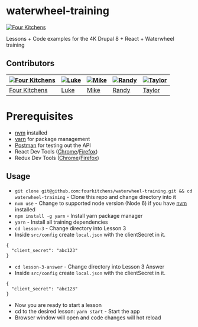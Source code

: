 # waterwheel-training

[![Four Kitchens](https://img.shields.io/badge/4K-Four%20Kitchens-35AA4E.svg?style=flat-square)](https://fourkitchens.com/)

Lessons + Code examples for the 4K Drupal 8 + React + Waterwheel training

## Contributors

[![Four Kitchens](https://avatars.githubusercontent.com/u/348885?s=130)](https://github.com/fourkitchens) | [![Luke](https://avatars.githubusercontent.com/u/1127238?s=130)](https://github.com/infiniteluke) | [![Mike](https://avatars.githubusercontent.com/u/251658?s=130)](https://github.com/mirzu) | [![Randy](https://avatars.githubusercontent.com/u/409903?s=130)](https://github.com/amazingrando) | [![Taylor](https://avatars.githubusercontent.com/u/1486573?s=130)](https://github.com/tsmith512)
--- | --- | --- | --- | ---
[Four Kitchens](https://github.com/fourkitchens) | [Luke](https://github.com/infiniteluke) | [Mike](https://github.com/mirzu) | [Randy](https://github.com/amazingrando) | [Taylor](https://github.com/tsmith512)
# Prerequisites
* [nvm](https://github.com/creationix/nvm) installed
* [yarn](https://yarnpkg.com) for package management
* [Postman](https://www.getpostman.com) for testing out the API
* React Dev Tools ([Chrome](https://chrome.google.com/webstore/detail/react-developer-tools/fmkadmapgofadopljbjfkapdkoienihi?hl=en)/[Firefox](https://addons.mozilla.org/en-US/firefox/addon/react-devtools/))
* Redux Dev Tools ([Chrome](https://chrome.google.com/webstore/detail/redux-devtools/lmhkpmbekcpmknklioeibfkpmmfibljd)/[Firefox](https://addons.mozilla.org/en-US/firefox/addon/remotedev/?src=ss))

## Usage
- `git clone git@github.com:fourkitchens/waterwheel-training.git && cd waterwheel-training` - Clone this repo and change directory into it
- `nvm use` - Change to supported node version (Node 6) if you have [nvm](https://github.com/creationix/nvm) installed
- `npm install -g yarn` - Install yarn package manager
- `yarn` - Install all training dependencies
- `cd lesson-3` - Change directory into Lesson 3
- Inside `src/config` create `local.json` with the clientSecret in it.
```
{
  "client_secret": "abc123"
}
```
- `cd lesson-3-answer` - Change directory into Lesson 3 Answer
- Inside `src/config` create `local.json` with the clientSecret in it.
```
{
  "client_secret": "abc123"
}
```
- Now you are ready to start a lesson
- cd to the desired lesson: `yarn start` - Start the app
- Browser window will open and code changes will hot reload
